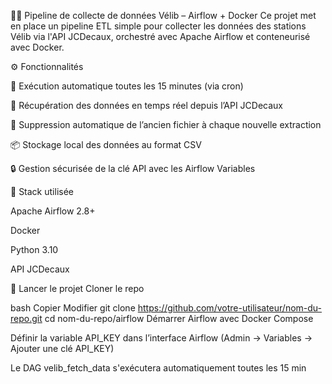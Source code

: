 🚴‍♂️ Pipeline de collecte de données Vélib – Airflow + Docker
Ce projet met en place un pipeline ETL simple pour collecter les données des stations Vélib via l'API JCDecaux, orchestré avec Apache Airflow et conteneurisé avec Docker.

⚙️ Fonctionnalités 

🔁 Exécution automatique toutes les 15 minutes (via cron)

📡 Récupération des données en temps réel depuis l’API JCDecaux

🧹 Suppression automatique de l’ancien fichier à chaque nouvelle extraction

📦 Stockage local des données au format CSV

🔒 Gestion sécurisée de la clé API avec les Airflow Variables


🧰 Stack utilisée

Apache Airflow 2.8+

Docker

Python 3.10

API JCDecaux


🚀 Lancer le projet
Cloner le repo

bash
Copier
Modifier
git clone https://github.com/votre-utilisateur/nom-du-repo.git
cd nom-du-repo/airflow
Démarrer Airflow avec Docker Compose


Définir la variable API_KEY dans l’interface Airflow
(Admin → Variables → Ajouter une clé API_KEY)

Le DAG velib_fetch_data s'exécutera automatiquement toutes les 15 min



